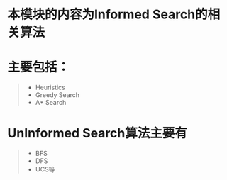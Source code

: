 # 本模块的内容为Informed Search的相关算法

# 主要包括：

>- Heuristics
>- Greedy Search
>- A* Search

# UnInformed Search算法主要有
>- BFS
>- DFS
>- UCS等
